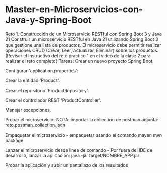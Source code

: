 # Master-en-Microservicios-con-Java-y-Spring-Boot
Reto 1. Construcción de un Microservicio RESTful con Spring Boot 3 y Java 21
Construir un microservicio RESTful en Java 21 utilizando Spring Boot 3 que gestione una lista de productos. El microservicio debe permitir realizar operaciones CRUD (Crear, Leer, Actualizar, Eliminar) sobre los productos. (Revisar el Instructivo del reto practico 1 en el video de la clase 2 para realizar el reto completo)
Tareas:
Crear un nuevo proyecto Spring Boot

Configurar 'application.properties':

Crear la entidad 'Product'.

Crear el repositorio 'ProductRepository'.

Crear el controlador REST 'ProductController'.

Manejar excepciones.

Probar el microservicio: NOTA: importar la collection de postman adjunta: reto.postman_collection.json

Empaquetar el microservicio - empaquetar usando el comando maven mvn package

Lanzar el microservicio desde linea de comando - Por fuera del IDE de desarrollo, lanzar la aplicación: java -jar target/NOMBRE_APP.jar

Probar la aplicación y subir un pantallazo de los resultados

